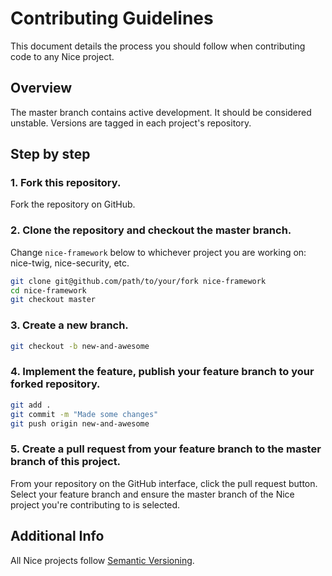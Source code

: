 Contributing Guidelines
=======================

This document details the process you should follow when contributing code to any Nice project.

Overview
--------

The master branch contains active development. It should be considered unstable. Versions are tagged in each project's repository.


Step by step
------------

### 1. Fork this repository.

Fork the repository on GitHub.

### 2. Clone the repository and checkout the master branch.

Change `nice-framework` below to whichever project you are working on: nice-twig, nice-security, etc.

``` bash
git clone git@github.com/path/to/your/fork nice-framework
cd nice-framework
git checkout master
```

### 3. Create a new branch.

``` bash
git checkout -b new-and-awesome
```

### 4. Implement the feature, publish your feature branch to your forked repository.

``` bash
git add .
git commit -m "Made some changes"
git push origin new-and-awesome
```

### 5. Create a pull request from your feature branch to the master branch of this project.

From your repository on the GitHub interface, click the pull request button. Select your feature branch and ensure
the master branch of the Nice project you're contributing to is selected.



Additional Info
---------------

All Nice projects follow [Semantic Versioning](http://semver.org).
